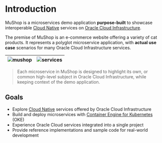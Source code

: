# Introduction

MuShop is a microservices demo application **purpose-built** to showcase
interoperable [Cloud Native](https://www.oracle.com/cloud/cloud-native/) services on
[Oracle Cloud Infrastructure](https://www.oracle.com/cloud/).

The premise of MuShop is an e-commerce website offering a variety of cat
products. It represents a polyglot microservice application, with **actual use case**
scenarios for many Oracle Cloud Infrastructure services.

| ![mushop](mushop.home.png "MuShop UI") | ![services](images/mushop.about.png "MuShop Services") |
| -- | -- |

> Each microservice in MuShop is designed to highlight its own, or common high-level
subject in Oracle Cloud Infrastructure, while keeping context of the demo application.

## Goals

- Explore [Cloud Native](#cloud-native) services offered by Oracle Cloud Infrastructure
- Build and deploy microservices with [Container Engine for Kubernetes](https://www.oracle.com/cloud/compute/container-engine-kubernetes.html) (OKE)
- Experience Oracle Cloud services integrated into a single project
- Provide reference implementations and sample code for real-world development
